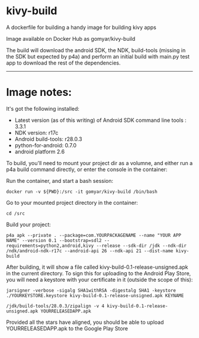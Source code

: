 # kivy-build
A dockerfile for building a handy image for building kivy apps

Image available on Docker Hub as gomyar/kivy-build

The build will download the android SDK, the NDK, build-tools (missing in the SDK but expected by p4a) and perform an initial build with main.py test app to download the rest of the dependencies.

---------

# Image notes:

It's got the following installed:

 - Latest version (as of this writing) of Android SDK command line tools : 3.3.1
 - NDK version: r17c
 - Android build-tools: r28.0.3
 - python-for-android: 0.7.0
 - android platform 2.6


To build, you'll need to mount your project dir as a volumne, and either run a p4a build command directly, or enter the console in the container:

Run the container, and start a bash session:

    docker run -v ${PWD}:/src -it gomyar/kivy-build /bin/bash

Go to your mounted project directory in the container:

    cd /src

Build your project:

    p4a apk --private . --package=com.YOURPACKAGENAME --name "YOUR APP NAME" --version 0.1 --bootstrap=sdl2 --requirements=python2,android,kivy --release --sdk-dir /jdk --ndk-dir /ndk/android-ndk-r17c --android-api 26 --ndk-api 21 --dist-name kivy-build


After building, it will show a file called kivy-build-0.1-release-unsigned.apk in the current directory.
To sign this for uploading to the Android Play Store, you will need a keystore with your certificate in it (outside the scope of this):

    jarsigner -verbose -sigalg SHA1withRSA -digestalg SHA1 -keystore ./YOURKEYSTORE.keystore kivy-build-0.1-release-unsigned.apk KEYNAME

    /jdk/build-tools/28.0.3/zipalign -v 4 kivy-build-0.1-release-unsigned.apk YOURRELEASEDAPP.apk

Provided all the stars have aligned, you should be able to upload YOURRELEASEDAPP.apk to the Google Play Store
